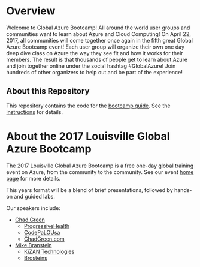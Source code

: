 # Overview

Welcome to Global Azure Bootcamp! All around the world user groups and communities want to learn about Azure and Cloud Computing! On April 22, 2017, all communities will come together once again in the fifth great Global Azure Bootcamp event! Each user group will organize their own one day deep dive class on Azure the way they see fit and how it works for their members. The result is that thousands of people get to learn about Azure and join together online under the social hashtag #GlobalAzure! Join hundreds of other organizers to help out and be part of the experience! 

## About this Repository

This repository contains the code for the [bootcamp guide](https://mikebranstein.github.io/GlobalAzureDay2017-instructions/). See the [instructions](https://mikebranstein.github.io/GlobalAzureDay2017-instructions/) for details.

# About the 2017 Louisville Global Azure Bootcamp

The 2017 Louisville Global Azure Bootcamp is a free one-day global training event on Azure, from the community to the community. See our event [home page](http://louisville.azurebootcamp.net/) for more details. 

This years format will be a blend of brief presentations, followed by hands-on and guided labs. 

Our speakers include:

* [Chad Green](https://twitter.com/chadgreen)
    * [ProgressiveHealth](http://phrehab.com/)
    * [CodePaLOUsa](http://www.codepalousa.com/)
    * [ChadGreen.com](http://www.chadgreen.com/)
* [Mike Branstein](https://twitter.com/mikebranstein)
    * [KiZAN Technologies](http://kizan.com)
    * [Brosteins](https://brosteins.com)